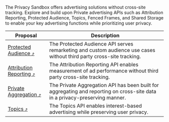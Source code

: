 The Privacy Sandbox offers advertising solutions without cross-site tracking. Explore and build upon Private advertising APIs such as Attribution Reporting, Protected Audience, Topics, Fenced Frames, and Shared Storage to enable your key advertising functions while prioritizing user privacy.

| Proposal                                                                                                              | Description                                                                                                                 |
|-----------------------------------------------------------------------------------------------------------------------|-----------------------------------------------------------------------------------------------------------------------------|
| [Protected Audience &#10548;](https://developers.google.com/privacy-sandbox/relevance/protected-audience)             | The Protected Audience API serves remarketing and custom audience use cases without third party cross-site tracking.        |
| [Attribution Reporting &#10548;](https://developers.google.com/privacy-sandbox/relevance/attribution-reporting)       | The Attribution Reporting API enables measurement of ad performance without third party cross-site tracking.                |
| [Private Aggregation &#10548;](https://developers.google.com/privacy-sandbox/private-advertising/private-aggregation) | The Private Aggregation API has been built for aggregating and reporting on cross-site data in a privacy-preserving manner. |
| [Topics &#10548;](https://developers.google.com/privacy-sandbox/relevance/topics)                                     | The Topics API enables interest-based advertising while preserving user privacy.                                            |
